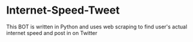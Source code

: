 # Internet-Speed-Tweet
This BOT is written in Python and uses web scraping to find user's actual internet speed and post in on Twitter
